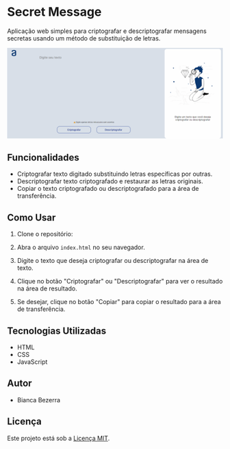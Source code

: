 # Secret Message

Aplicação web simples para criptografar e descriptografar mensagens secretas usando um método de substituição de letras.

![Secret Message Demo](src/assets/demo.gif)

## Funcionalidades

- Criptografar texto digitado substituindo letras específicas por outras.
- Descriptografar texto criptografado e restaurar as letras originais.
- Copiar o texto criptografado ou descriptografado para a área de transferência.

## Como Usar

1. Clone o repositório:

2. Abra o arquivo `index.html` no seu navegador.

3. Digite o texto que deseja criptografar ou descriptografar na área de texto.

4. Clique no botão "Criptografar" ou "Descriptografar" para ver o resultado na área de resultado.

5. Se desejar, clique no botão "Copiar" para copiar o resultado para a área de transferência.

## Tecnologias Utilizadas

- HTML
- CSS
- JavaScript

## Autor

- Bianca Bezerra

## Licença

Este projeto está sob a [Licença MIT](LICENSE).

